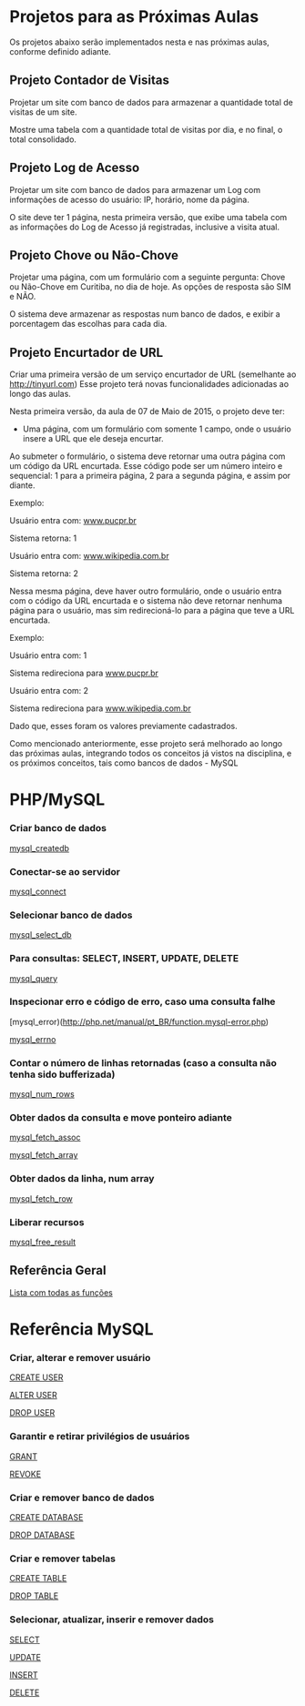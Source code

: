 # Projetos para as Próximas Aulas

Os projetos abaixo serão implementados nesta e nas próximas aulas, conforme definido adiante.


## Projeto Contador de Visitas

Projetar um site com banco de dados para armazenar a quantidade total de visitas de um site.


Mostre uma tabela com a quantidade total de visitas por dia, e no final, o total consolidado.


## Projeto Log de Acesso

Projetar um site com banco de dados para armazenar um Log com informações de acesso do usuário: IP, horário, nome da página.

O site deve ter 1 página, nesta primeira versão, que exibe uma tabela com as informações do Log de Acesso já registradas, inclusive a visita atual.



## Projeto Chove ou Não-Chove

Projetar uma página, com um formulário com a seguinte pergunta: Chove ou Não-Chove em Curitiba, no dia de hoje.
As opções de resposta são SIM e NÃO.

O sistema deve armazenar as respostas num banco de dados, e exibir a porcentagem das escolhas para cada dia.



## Projeto Encurtador de URL

Criar uma primeira versão de um serviço encurtador de URL (semelhante ao http://tinyurl.com)
Esse projeto terá novas funcionalidades adicionadas ao longo das aulas.


Nesta primeira versão, da aula de 07 de Maio de 2015, o projeto deve ter:

* Uma página, com um formulário com somente 1 campo, onde o usuário insere a URL que ele deseja encurtar.

Ao submeter o formulário, o sistema deve retornar uma outra página com um código da URL encurtada. Esse código
pode ser um número inteiro e sequencial: 1 para a primeira página, 2 para a segunda página, e assim por diante.

Exemplo:

Usuário entra com: www.pucpr.br

Sistema retorna: 1

Usuário entra com: www.wikipedia.com.br

Sistema retorna: 2


Nessa mesma página, deve haver outro formulário, onde o usuário entra com o código da URL encurtada e o sistema
não deve retornar nenhuma página para o usuário, mas sim redirecioná-lo para a página que teve a URL encurtada.

Exemplo:

Usuário entra com: 1

Sistema redireciona para www.pucpr.br

Usuário entra com: 2

Sistema redireciona para www.wikipedia.com.br

Dado que, esses foram os valores previamente cadastrados.


Como mencionado anteriormente, esse projeto será melhorado ao longo das próximas aulas, integrando todos os conceitos
já vistos na disciplina, e os próximos conceitos, tais como bancos de dados - MySQL


# PHP/MySQL


### Criar banco de dados

[mysql_createdb](http://php.net/manual/pt_BR/function.mysql-create-db.php)

### Conectar-se ao servidor

[mysql_connect](http://php.net/manual/pt_BR/function.mysql-connect.php)

### Selecionar banco de dados

[mysql_select_db](http://php.net/manual/pt_BR/function.mysql-select-db.php)


### Para consultas: SELECT, INSERT, UPDATE, DELETE

[mysql_query](http://php.net/manual/pt_BR/function.mysql-query.php)

### Inspecionar erro e código de erro, caso uma consulta falhe

[mysql_error)(http://php.net/manual/pt_BR/function.mysql-error.php)

[mysql_errno](http://php.net/manual/pt_BR/function.mysql-errno.php)

### Contar o número de linhas retornadas (caso a consulta não tenha sido bufferizada)

[mysql_num_rows](http://php.net/manual/pt_BR/function.mysql-num-rows.php)


### Obter dados da consulta e move ponteiro adiante

[mysql_fetch_assoc](http://php.net/manual/en/function.mysql-fetch-assoc.php)

[mysql_fetch_array](http://php.net/manual/en/function.mysql-fetch-array.php)


### Obter dados da linha, num array

[mysql_fetch_row](http://php.net/manual/pt_BR/function.mysql-fetch-assoc.php)

### Liberar recursos

[mysql_free_result](http://php.net/manual/pt_BR/function.mysql-free-result.php)


## Referência Geral

[Lista com todas as funções](http://php.net/manual/pt_BR/book.mysql.php)


# Referência MySQL

### Criar, alterar e remover usuário

[CREATE USER](http://dev.mysql.com/doc/refman/5.6/en/create-user.html)

[ALTER USER](http://dev.mysql.com/doc/refman/5.6/en/alter-user.html)

[DROP USER](http://dev.mysql.com/doc/refman/5.6/en/drop-user.html)

### Garantir e retirar privilégios de usuários

[GRANT](http://dev.mysql.com/doc/refman/5.6/en/grant.html)

[REVOKE](http://dev.mysql.com/doc/refman/5.6/en/revoke.html)

### Criar e remover banco de dados

[CREATE DATABASE](http://dev.mysql.com/doc/refman/5.6/en/create-database.html)

[DROP DATABASE](http://dev.mysql.com/doc/refman/5.6/en/drop-database.html)

### Criar e remover tabelas

[CREATE TABLE](http://dev.mysql.com/doc/refman/5.6/en/create-table.html)

[DROP TABLE](http://dev.mysql.com/doc/refman/5.6/en/drop-table.html)


### Selecionar, atualizar, inserir e remover dados

[SELECT](http://dev.mysql.com/doc/refman/5.6/en/select.html)

[UPDATE](http://dev.mysql.com/doc/refman/5.6/en/update.html)

[INSERT](http://dev.mysql.com/doc/refman/5.6/en/insert.html)

[DELETE](http://dev.mysql.com/doc/refman/5.6/en/delete.html)











